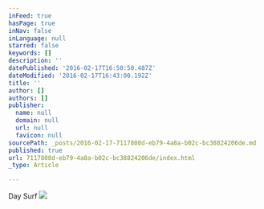 ```yaml
---
inFeed: true
hasPage: true
inNav: false
inLanguage: null
starred: false
keywords: []
description: ''
datePublished: '2016-02-17T16:50:50.487Z'
dateModified: '2016-02-17T16:43:00.192Z'
title: ''
author: []
authors: []
publisher:
  name: null
  domain: null
  url: null
  favicon: null
sourcePath: _posts/2016-02-17-7117808d-eb79-4a8a-b02c-bc38824206de.md
published: true
url: 7117808d-eb79-4a8a-b02c-bc38824206de/index.html
_type: Article

---
```

Day Surf
![](https://the-grid-user-content.s3-us-west-2.amazonaws.com/a8f0253a-dda3-47eb-96cb-33a8bb7a6e72.jpg)